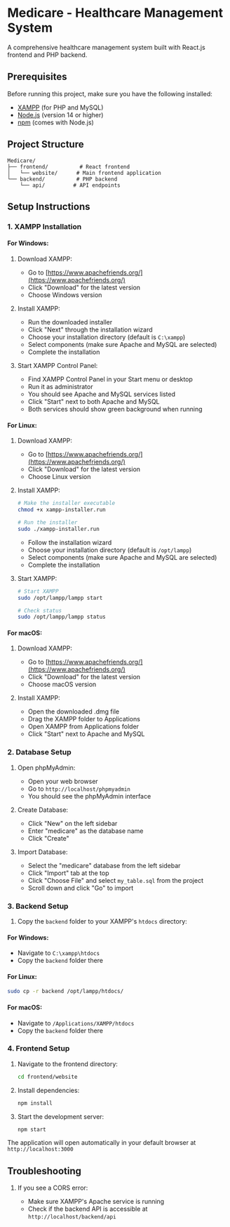 # Medicare - Healthcare Management System

A comprehensive healthcare management system built with React.js frontend and PHP backend.

## Prerequisites

Before running this project, make sure you have the following installed:

- [XAMPP](https://www.apachefriends.org/) (for PHP and MySQL)
- [Node.js](https://nodejs.org/) (version 14 or higher)
- [npm](https://www.npmjs.com/) (comes with Node.js)

## Project Structure

```
Medicare/
├── frontend/          # React frontend
│   └── website/      # Main frontend application
└── backend/          # PHP backend
    └── api/         # API endpoints
```

## Setup Instructions

### 1. XAMPP Installation

#### For Windows:

1. Download XAMPP:

   - Go to [https://www.apachefriends.org/](https://www.apachefriends.org/)
   - Click "Download" for the latest version
   - Choose Windows version

2. Install XAMPP:

   - Run the downloaded installer
   - Click "Next" through the installation wizard
   - Choose your installation directory (default is `C:\xampp`)
   - Select components (make sure Apache and MySQL are selected)
   - Complete the installation

3. Start XAMPP Control Panel:
   - Find XAMPP Control Panel in your Start menu or desktop
   - Run it as administrator
   - You should see Apache and MySQL services listed
   - Click "Start" next to both Apache and MySQL
   - Both services should show green background when running

#### For Linux:

1. Download XAMPP:

   - Go to [https://www.apachefriends.org/](https://www.apachefriends.org/)
   - Click "Download" for the latest version
   - Choose Linux version

2. Install XAMPP:

   ```bash
   # Make the installer executable
   chmod +x xampp-installer.run

   # Run the installer
   sudo ./xampp-installer.run
   ```

   - Follow the installation wizard
   - Choose your installation directory (default is `/opt/lampp`)
   - Select components (make sure Apache and MySQL are selected)
   - Complete the installation

3. Start XAMPP:

   ```bash
   # Start XAMPP
   sudo /opt/lampp/lampp start

   # Check status
   sudo /opt/lampp/lampp status
   ```

#### For macOS:

1. Download XAMPP:

   - Go to [https://www.apachefriends.org/](https://www.apachefriends.org/)
   - Click "Download" for the latest version
   - Choose macOS version

2. Install XAMPP:
   - Open the downloaded .dmg file
   - Drag the XAMPP folder to Applications
   - Open XAMPP from Applications folder
   - Click "Start" next to Apache and MySQL

### 2. Database Setup

1. Open phpMyAdmin:

   - Open your web browser
   - Go to `http://localhost/phpmyadmin`
   - You should see the phpMyAdmin interface

2. Create Database:

   - Click "New" on the left sidebar
   - Enter "medicare" as the database name
   - Click "Create"

3. Import Database:
   - Select the "medicare" database from the left sidebar
   - Click "Import" tab at the top
   - Click "Choose File" and select `my_table.sql` from the project
   - Scroll down and click "Go" to import

### 3. Backend Setup

1. Copy the `backend` folder to your XAMPP's `htdocs` directory:

#### For Windows:

- Navigate to `C:\xampp\htdocs`
- Copy the `backend` folder there

#### For Linux:

```bash
sudo cp -r backend /opt/lampp/htdocs/
```

#### For macOS:

- Navigate to `/Applications/XAMPP/htdocs`
- Copy the `backend` folder there

### 4. Frontend Setup

1. Navigate to the frontend directory:

   ```bash
   cd frontend/website
   ```

2. Install dependencies:

   ```bash
   npm install
   ```

3. Start the development server:
   ```bash
   npm start
   ```

The application will open automatically in your default browser at `http://localhost:3000`

## Troubleshooting

1. If you see a CORS error:

   - Make sure XAMPP's Apache service is running
   - Check if the backend API is accessible at `http://localhost/backend/api`
